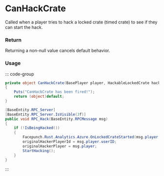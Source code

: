 # CanHackCrate
<Badge type="info" text="Player"/><Badge type="danger" text="Carbon Compatible"/><Badge type="warning" text="Oxide Compatible"/>
Called when a player tries to hack a locked crate (timed crate) to see if they can start the hack.

### Return
Returning a non-null value cancels default behavior.

### Usage
::: code-group
```csharp [Example]
private object CanHackCrate(BasePlayer player, HackableLockedCrate hackableLockedCrate)
{
	Puts("CanHackCrate has been fired!");
	return (object)default;
}
```
```csharp [Source — Assembly-CSharp @ HackableLockedCrate]
[BaseEntity.RPC_Server]
[BaseEntity.RPC_Server.IsVisible(3f)]
public void RPC_Hack(BaseEntity.RPCMessage msg)
{
	if (!IsBeingHacked())
	{
		Facepunch.Rust.Analytics.Azure.OnLockedCrateStarted(msg.player, this);
		originalHackerPlayerId = msg.player.userID;
		originalHackerPlayer = msg.player;
		StartHacking();
	}
}

```
:::
